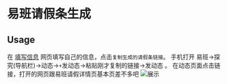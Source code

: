 # 易班请假条生成

## Usage
在 [填写信息](http://www.postroggy.top:8081/form) 网页填写自己的信息，点击`复制生成的请假条链接`。
手机打开 易班->探究(导航栏)->动态->`+`发动态->粘贴刚才复制的链接->发动态 。 
在动态页面点击链接，打开的网页跟易班请假详情页基本页差不多吧
![展示]()